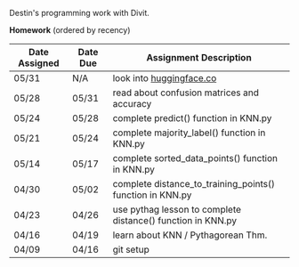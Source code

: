 Destin's programming work with Divit.

**Homework** (ordered by recency)

| Date Assigned | Date Due | Assignment Description |
|---------------|----------|------------------------|
| 05/31         | N/A      | look into [huggingface.co](www.huggingface.co)|
| 05/28         | 05/31    | read about confusion matrices and accuracy|
| 05/24         | 05/28    | complete predict() function in KNN.py|
| 05/21         | 05/24    | complete majority_label() function in KNN.py|
| 05/14         | 05/17    | complete sorted_data_points() function in KNN.py|
| 04/30         | 05/02    | complete distance_to_training_points() function in KNN.py|
| 04/23         | 04/26    | use pythag lesson to complete distance() function in KNN.py|
| 04/16         | 04/19    | learn about KNN / Pythagorean Thm.|
| 04/09         | 04/16    | git setup              |

